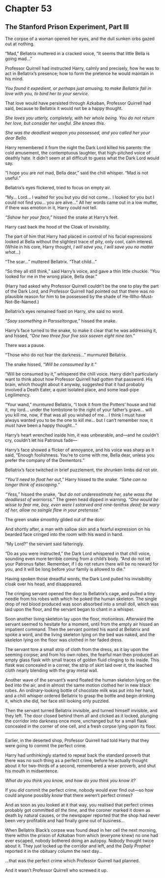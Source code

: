 # Chapter 53
## The Stanford Prison Experiment, Part Ⅲ

The corpse of a woman opened her eyes, and the dull sunken orbs gazed out at nothing.

“Mad,” Bellatrix muttered in a cracked voice, “It seems that little Bella is going mad…”

Professor Quirrell had instructed Harry, calmly and precisely, how he was to act in Bellatrix’s presence; how to form the pretence he would maintain in his mind.

*You found it expedient, or perhaps just amusing, to make Bellatrix fall in love with you, to bind her to your service.*

That love would have persisted through Azkaban, Professor Quirrell had said, because to Bellatrix it would not be a happy thought.

*She loves you utterly, completely, with her whole being. You do not return her love, but consider her useful. She knows this.*

*She was the deadliest weapon you possessed, and you called her your dear Bella.*

Harry remembered it from the night the Dark Lord killed his parents: the cold amusement, the contemptuous laughter, that high-pitched voice of deathly hate. It didn’t seem at all difficult to guess what the Dark Lord would say.

“I hope you are *not* mad, Bella dear,” said the chill whisper. “Mad is not useful.”

Bellatrix’s eyes flickered, tried to focus on empty air.

“My… Lord… I waited for you but you did not come… I looked for you but I could not find you… you are alive…” All her words came out in a low mutter, if there was emotion in it, Harry could not tell.

*“Sshow her your face,”* hissed the snake at Harry’s feet.

Harry cast back the hood of the Cloak of Invisibility.

The part of him that Harry had placed in control of his facial expressions looked at Bella without the slightest trace of pity, only cool, calm interest. (While in his core, Harry thought, *I will save you, I will save you no matter what…*)

“The scar…” muttered Bellatrix. “That child…”

“So they all still think,” said Harry’s voice, and gave a thin little chuckle. “You looked for me in the wrong place, Bella dear.”

(Harry had asked why Professor Quirrell couldn’t be the one to play the part of the Dark Lord, and Professor Quirrell had pointed out that there was no plausible reason for *him* to be possessed by the shade of He-Who-Must-Not-Be-Named.)

Bellatrix’s eyes remained fixed on Harry, she said no word.

*"Ssay ssomething in Parsseltongue,"* hissed the snake.

Harry’s face turned to the snake, to make it clear that he was addressing it, and hissed, *“One two three four five ssix sseven eight nine ten.”*

There was a pause.

“Those who do not fear the darkness…” murmured Bellatrix.

The snake hissed, *“Will be conssumed by it.”*

“Will be consumed by it,” whispered the chill voice. Harry didn’t particularly want to think about how Professor Quirrell had gotten that password. His brain, which thought about it anyway, suggested that it had probably involved a Death Eater, a quiet isolated place, and some lead-pipe Legilimency.

“Your wand,” murmured Bellatrix, “I took it from the Potters’ house and hid it, my lord… under the tombstone to the right of your father’s grave… will you kill me, now, if that was all you wished of me… I think I must have always wanted you to be the one to kill me… but I can’t remember now, it must have been a happy thought…”

Harry’s heart wrenched inside him, it was unbearable, and—and he couldn’t cry, couldn’t let his Patronus fade—

Harry’s face showed a flicker of annoyance, and his voice was sharp as it said, “Enough foolishness. You’re to come with me, Bella dear, unless you prefer the company of the Dementors.”

Bellatrix’s face twitched in brief puzzlement, the shrunken limbs did not stir.

*“You’ll need to float her out,”* Harry hissed to the snake. *“Sshe can no longer think of esscaping.”*

*“Yess,”* hissed the snake, *“but do not underesstimate her, sshe wass the deadliesst of warriorss.”* The green head dipped in warning. *“One would be wisse to fear me, boy, even were I sstarved and nine-tenthss dead; be wary of her, allow no ssingle flaw in your pretensse.”*

The green snake smoothly glided out of the door.

And shortly after, a man with sallow skin and a fearful expression on his bearded face cringed into the room with his wand in hand.

“My Lord?” the servant said falteringly.

“Do as you were instructed,” the Dark Lord whispered in that chill voice, sounding even more terrible coming from a child’s body. “And do not let your Patronus falter. Remember, if I do not return there will be no reward for you, and it will be long before your family is allowed to die.”

Having spoken those dreadful words, the Dark Lord pulled his invisibility cloak over his head, and disappeared.

The cringing servant opened the door to Bellatrix’s cage, and pulled a tiny needle from his robes with which he poked the human skeleton. The single drop of red blood produced was soon absorbed into a small doll, which was laid upon the floor, and the servant began to chant in a whisper.

Soon another living skeleton lay upon the floor, motionless. Afterward the servant seemed to hesitate for a moment, until from the empty air hissed an impatient command. Then the servant pointed his wand at Bellatrix and spoke a word, and the living skeleton lying on the bed was naked, and the skeleton lying on the floor was clothed in her faded dress.

The servant tore a small strip of cloth from the dress, as it lay upon the seeming corpse; and from his own robes, the fearful man then produced an empty glass flask with small traces of golden fluid clinging to its inside. This flask was concealed in a corner, the strip of skirt laid over it, the leached cloth nearly blending with the gray metal wall.

Another wave of the servant’s wand floated the human skeleton lying on the bed into the air, and in almost the same motion clothed her in new black robes. An ordinary-looking bottle of chocolate milk was put into her hand, and a chill whisper ordered Bellatrix to grasp the bottle and begin drinking it, which she did, her face still looking only puzzled.

Then the servant turned Bellatrix invisible, and turned himself invisible, and they left. The door closed behind them all and clicked as it locked, plunging the corridor into darkness once more, unchanged but for a small flask concealed in the corner of one cell, and a fresh corpse lying upon its floor.

* * * * *

Earlier, in the deserted shop, Professor Quirrell had told Harry that they were going to commit the perfect crime.

Harry had unthinkingly started to repeat back the standard proverb that there was no such thing as a perfect crime, before he actually thought about it for two-thirds of a second, remembered a wiser proverb, and shut his mouth in midsentence.

*What do you think you know, and how do you think you know it?*

If you *did* commit the perfect crime, nobody would ever find out—so how could anyone possibly *know* that there weren’t perfect crimes?

And as soon as you looked at it that way, you realised that perfect crimes probably got committed *all the time*, and the coroner marked it down as death by natural causes, or the newspaper reported that the shop had never been very profitable and had finally gone out of business…

When Bellatrix Black’s corpse was found dead in her cell the next morning, there within the prison of Azkaban from which (everyone knew) no one had ever escaped, nobody bothered doing an autopsy. Nobody thought twice about it. They just locked up the corridor and left, and the *Daily Prophet* reported it in the obituary column the next day…

…that was the perfect crime which Professor Quirrell had planned.

And it wasn’t Professor Quirrell who screwed it up. 